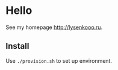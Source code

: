 # Hello

See my homepage http://lysenkooo.ru.

## Install

Use `./provision.sh` to set up environment.
